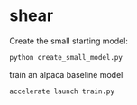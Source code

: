 # shear

Create the small starting model:

```bash
python create_small_model.py
```

train an alpaca baseline model

```bash
accelerate launch train.py
```